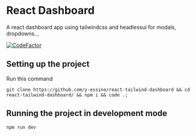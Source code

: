 # React Dashboard

A react dashboard app using tailwindcss and headlessui for modals, dropdowns...

[![CodeFactor](https://www.codefactor.io/repository/github/y-essine/react-tailwind-dashboard/badge)](https://www.codefactor.io/repository/github/y-essine/react-tailwind-dashboard)

## Setting up the project
Run this command
```
git clone https://github.com/y-essine/react-tailwind-dashboard && cd react-tailwind-dashboard/ && npm i && code .;
```

## Running the project in development mode
```
npm run dev
```
